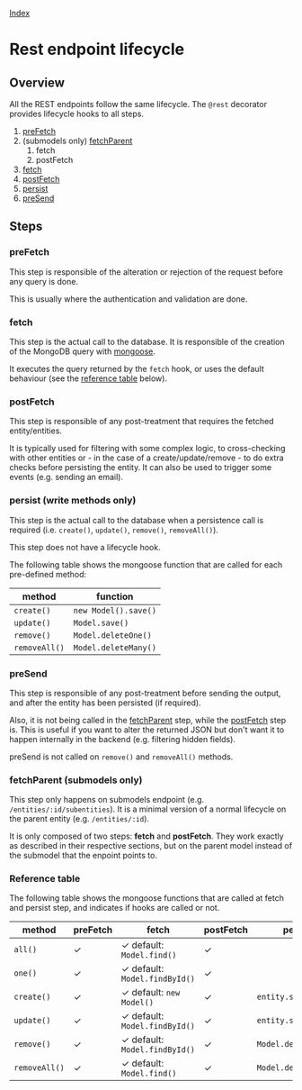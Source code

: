 [Index](./)

# Rest endpoint lifecycle

## Overview
All the REST endpoints follow the same lifecycle. 
The `@rest` decorator provides lifecycle hooks to all steps. 

1. [preFetch](#prefetch)
1. (submodels only) [fetchParent](#fetchparent-submodels-only)
   1. fetch
   1. postFetch
1. [fetch](#fetch)
1. [postFetch](#postfetch)
1. [persist](#persist)
1. [preSend](#presend)

## Steps
### preFetch
This step is responsible of the alteration or rejection of the request before any query is done.

This is usually where the authentication and validation are done.

### fetch
This step is the actual call to the database. 
It is responsible of the creation of the MongoDB query with [mongoose](https://mongoosejs.com/).

It executes the query returned by the `fetch` hook, or uses the default behaviour 
(see the [reference table](#reference-table) below).

### postFetch
This step is responsible of any post-treatment that requires the fetched entity/entities.

It is typically used for filtering with some complex logic, to cross-checking 
with other entities or - in the case of a create/update/remove - to do extra checks before
persisting the entity. 
It can also be used to trigger some events (e.g. sending an email). 

### persist (write methods only)
This step is the actual call to the database when a persistence call is required 
(i.e. `create()`, `update()`, `remove()`, `removeAll()`).
 
This step does not have a lifecycle hook.

The following table shows the mongoose function that are called for each pre-defined method:

| method        | function             |
|---------------|----------------------|
| `create()`    | `new Model().save()` | 
| `update()`    | `Model.save()`       | 
| `remove()`    | `Model.deleteOne()`  | 
| `removeAll()` | `Model.deleteMany()` | 

### preSend
This step is responsible of any post-treatment before sending the output, and after the entity has been persisted (if required).
 
Also, it is not being called in the [fetchParent](#fetchparent-submodels-only) step, while the [postFetch](#postfetch) step is. 
This is useful if you want to alter the returned JSON but don't want it to happen internally in the backend 
(e.g. filtering hidden fields).

preSend is not called on `remove()` and `removeAll()` methods. 

### fetchParent (submodels only)
This step only happens on submodels endpoint (e.g. `/entities/:id/subentities`). 
It is a minimal version of a normal lifecycle on the parent entity (e.g. `/entities/:id`). 

It is only composed of two steps: **fetch** and **postFetch**. 
They work exactly as described in their respective sections, but on the parent model instead of the 
submodel that the enpoint points to.

### Reference table
The following table shows the mongoose functions that are called at fetch and persist step, 
and indicates if hooks are called or not.

| method        | preFetch |   fetch                       | postFetch | persist              | preSend |
|---------------|----------|-------------------------------|-----------|----------------------|---------|
| `all()`       | ✓        | ✓ default: `Model.find()`     | ✓         |                      | ✓       |
| `one()`       | ✓        | ✓ default: `Model.findById()` | ✓         |                      | ✓       |
| `create()`    | ✓        | ✓ default: `new Model()`      | ✓         | `entity.save()`      | ✓       |
| `update()`    | ✓        | ✓ default: `Model.findById()` | ✓         | `entity.save()`      | ✓       |
| `remove()`    | ✓        | ✓ default: `Model.findById()` | ✓         | `Model.deleteOne()`  |         |
| `removeAll()` | ✓        | ✓ default: `Model.find()`     | ✓         | `Model.deleteMany()` |         |
